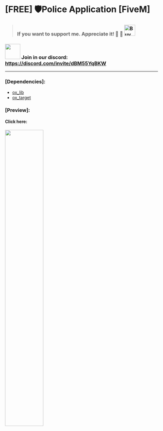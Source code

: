 # [FREE] 🛡️Police Application [FiveM]
>### If you want to support me. Appreciate it! 🙌  🙌 <a href='https://ko-fi.com/l0rdw1z' target='_blank'><img height='36' style='border:0px;height:36px;' src='https://storage.ko-fi.com/cdn/kofi3.png?v=3' border='0' alt='Buy Me a Coffee at ko-fi.com' /></a>
### <img src="https://assets-global.website-files.com/6257adef93867e50d84d30e2/636e0a6a49cf127bf92de1e2_icon_clyde_blurple_RGB.png" style="width: 50px;"> Join in our discord: https://discord.com/invite/dBM55YqBKW
---

 ### [Dependencies]: <br>
* [ox_lib](https://github.com/overextended/ox_lib)
* [ox_target](https://github.com/overextended/ox_target)

 ### [Preview]: <br>
#### Click here: <br>
[<img src="https://i.imgur.com/hL0kNLX.png" width="50%">](https://youtu.be/8LJJq5tj5YU)

